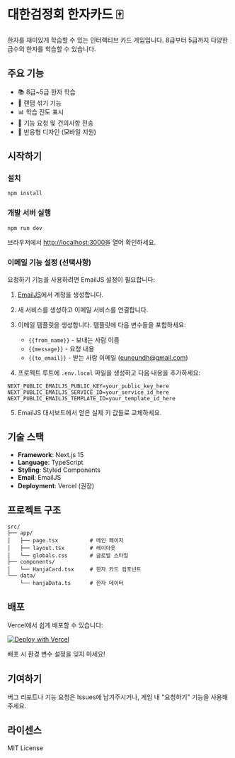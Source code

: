 # 대한검정회 한자카드 🀄

한자를 재미있게 학습할 수 있는 인터랙티브 카드 게임입니다. 8급부터 5급까지 다양한 급수의 한자를 학습할 수 있습니다.

## 주요 기능

- 📚 8급~5급 한자 학습
- 🔀 랜덤 섞기 기능
- 📊 학습 진도 표시
- 📧 기능 요청 및 건의사항 전송
- 📱 반응형 디자인 (모바일 지원)

## 시작하기

### 설치

```bash
npm install
```

### 개발 서버 실행

```bash
npm run dev
```

브라우저에서 [http://localhost:3000](http://localhost:3000)을 열어 확인하세요.

### 이메일 기능 설정 (선택사항)

요청하기 기능을 사용하려면 EmailJS 설정이 필요합니다:

1. [EmailJS](https://www.emailjs.com/)에서 계정을 생성합니다.
2. 새 서비스를 생성하고 이메일 서비스를 연결합니다.
3. 이메일 템플릿을 생성합니다. 템플릿에 다음 변수들을 포함하세요:

   - `{{from_name}}` - 보내는 사람 이름
   - `{{message}}` - 요청 내용
   - `{{to_email}}` - 받는 사람 이메일 (euneundh@gmail.com)

4. 프로젝트 루트에 `.env.local` 파일을 생성하고 다음 내용을 추가하세요:

```env
NEXT_PUBLIC_EMAILJS_PUBLIC_KEY=your_public_key_here
NEXT_PUBLIC_EMAILJS_SERVICE_ID=your_service_id_here
NEXT_PUBLIC_EMAILJS_TEMPLATE_ID=your_template_id_here
```

5. EmailJS 대시보드에서 얻은 실제 키 값들로 교체하세요.

## 기술 스택

- **Framework**: Next.js 15
- **Language**: TypeScript
- **Styling**: Styled Components
- **Email**: EmailJS
- **Deployment**: Vercel (권장)

## 프로젝트 구조

```
src/
├── app/
│   ├── page.tsx          # 메인 페이지
│   ├── layout.tsx        # 레이아웃
│   └── globals.css       # 글로벌 스타일
├── components/
│   └── HanjaCard.tsx     # 한자 카드 컴포넌트
└── data/
    └── hanjaData.ts      # 한자 데이터
```

## 배포

Vercel에서 쉽게 배포할 수 있습니다:

[![Deploy with Vercel](https://vercel.com/button)](https://vercel.com/new?utm_medium=default-template&filter=next.js&utm_source=create-next-app&utm_campaign=create-next-app-readme)

배포 시 환경 변수 설정을 잊지 마세요!

## 기여하기

버그 리포트나 기능 요청은 Issues에 남겨주시거나, 게임 내 "요청하기" 기능을 사용해 주세요.

## 라이센스

MIT License
